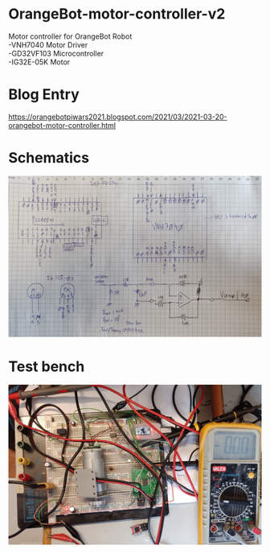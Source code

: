 # OrangeBot-motor-controller-v2
Motor controller for OrangeBot Robot  
-VNH7040 Motor Driver  
-GD32VF103 Microcontroller  
-IG32E-05K Motor  

# Blog Entry  
https://orangebotpiwars2021.blogspot.com/2021/03/2021-03-20-orangebot-motor-controller.html

# Schematics  
![Schematics](https://raw.githubusercontent.com/OrsoEric/OrangeBot-motor-controller-v2/main/Breadboard%20Schematics/2021-03-20%20Schematics.jpg)  

# Test bench  
![Test bench](https://raw.githubusercontent.com/OrsoEric/OrangeBot-motor-controller-v2/main/Breadboard%20Schematics/2021-03-20%20Test%20Bed.jpg)  
